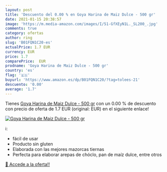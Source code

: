 ```yaml
---
layout: post
title: 'Descuento del 0.00 % en Goya Harina de Maiz Dulce - 500 gr'
date: 2021-01-15 20:38:57
image: 'https://m.media-amazon.com/images/I/51-GfXEyN1L._SL200_.jpg'
comments: true
category: ofertas
author: ring
slug: 'B01FQN1C20-es'
actualPrice: 1.7 EUR
currency: EUR
price: 1.7
comparePrice:  EUR
prodname: 'Goya Harina de Maiz Dulce - 500 gr'
country: 'es'
flag: '🇪🇸'
buyurl: 'https://www.amazon.es/dp/B01FQN1C20/?tag=tolees-21'
descuento: '0.00'
average: '1.7'
---
```


Tienes [Goya Harina de Maiz Dulce - 500 gr](https://www.amazon.es/dp/B01FQN1C20/?tag=tolees-21) con un 0.00 % de descuento con precio de oferta de 1.7 EUR (original:  EUR) en el siguiente enlace!

[![Goya Harina de Maiz Dulce - 500 gr](https://m.media-amazon.com/images/I/51-GfXEyN1L._SL200_.jpg)](https://www.amazon.es/dp/B01FQN1C20/?tag=tolees-21)

ℹ️:

- fácil de usar
- Producto sin gluten
- Elaborada con las mejores mazorcas tiernas
- Perfecta para elaborar arepas de chóclo, pan de maíz dulce, entre otros

[🛒 Accede a la oferta!!](https://www.amazon.es/dp/B01FQN1C20/?tag=tolees-21)
